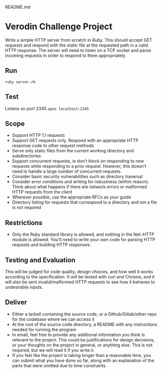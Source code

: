 README.md

Verodin Challenge Project
=========================

Write a simple HTTP server from scratch in Ruby.  This should accept GET requests and respond with the static file at the requested path in a valid HTTP response.  The server will need to listen on a TCP socket and parse incoming requests in order to respond to them appropriately.

Run
-------

`ruby server.rb`

Test
----

Listens on port 2345
`open localhost:2345`

Scope
-----

* Support HTTP 1.1 requests
* Support GET requests only.  Respond with an appropriate HTTP response code to other request methods
* Serve only static files from the current working directory and subdirectories
* Support concurrent requests, ie don't block on responding to new requests while responding to a prior request.  However, this doesn't need to handle a large number of concurrent requests.
* Consider basic security vulnerabilities such as directory traversal
* Consider error conditions and writing for robustness (within reason).  Think about what happens if there are network errors or malformed HTTP requests from the client
* Wherever possible, use the appropriate RFCs as your guide
* Directory listing for requests that correspond to a directory and not a file is not required


Restrictions
------------

* Only the Ruby standard library is allowed, and nothing in the Net::HTTP module is allowed.  You'll need to write your own code for parsing HTTP requests and building HTTP responses.


Testing and Evaluation
----------------------

This will be judged for code quality, design choices, and how well it works according to the specification.  It will be tested with curl and Chrome, and it will also be sent invalid/malformed HTTP requests to see how it behaves to undesirable inputs.


Deliver
-------

* Either a tarball containing the source code, or a Github/Gitlab/other repo for the codebase where we can access it
* At the root of the source code directory, a README with any instructions needed for running the program
* In email, feel free to provide any additional information you think is relevant to the project.  This could be justifications for design decisions, or your thoughts on the project in general, or anything else.  This is not required, but we will read it if you write it.
* If you feel like the project is taking longer than a reasonable time, you can submit what you have done so far, along with an explanation of the parts that were omitted due to time constraints